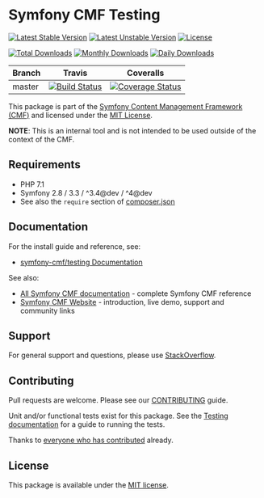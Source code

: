 # Symfony CMF Testing

[![Latest Stable Version](https://poser.pugx.org/symfony-cmf/testing/v/stable)](https://packagist.org/packages/symfony-cmf/testing)
[![Latest Unstable Version](https://poser.pugx.org/symfony-cmf/testing/v/unstable)](https://packagist.org/packages/symfony-cmf/testing)
[![License](https://poser.pugx.org/symfony-cmf/testing/license)](https://packagist.org/packages/symfony-cmf/testing)

[![Total Downloads](https://poser.pugx.org/symfony-cmf/testing/downloads)](https://packagist.org/packages/symfony-cmf/testing)
[![Monthly Downloads](https://poser.pugx.org/symfony-cmf/testing/d/monthly)](https://packagist.org/packages/symfony-cmf/testing)
[![Daily Downloads](https://poser.pugx.org/symfony-cmf/testing/d/daily)](https://packagist.org/packages/symfony-cmf/testing)

Branch | Travis | Coveralls |
------ | ------ | --------- |
master | [![Build Status][travis_unstable_badge]][travis_unstable_link] | [![Coverage Status][coveralls_unstable_badge]][coveralls_unstable_link] |

This package is part of the [Symfony Content Management Framework (CMF)](http://cmf.symfony.com/) and licensed
under the [MIT License](LICENSE).

**NOTE**: This is an internal tool and is not intended to be used outside of
the context of the CMF.


## Requirements

* PHP 7.1
* Symfony 2.8 / 3.3 / ^3.4@dev / ^4@dev
* See also the `require` section of [composer.json](composer.json)

## Documentation

For the install guide and reference, see:

* [symfony-cmf/testing Documentation](http://symfony.com/doc/master/cmf/components/testing/index.html)

See also:

* [All Symfony CMF documentation](http://symfony.com/doc/master/cmf/index.html) - complete Symfony CMF reference
* [Symfony CMF Website](http://cmf.symfony.com/) - introduction, live demo, support and community links

## Support

For general support and questions, please use [StackOverflow](http://stackoverflow.com/questions/tagged/symfony-cmf).

## Contributing

Pull requests are welcome. Please see our
[CONTRIBUTING](https://github.com/symfony-cmf/symfony-cmf/blob/master/CONTRIBUTING.md)
guide.

Unit and/or functional tests exist for this package. See the
[Testing documentation](http://symfony.com/doc/master/cmf/components/testing.html)
for a guide to running the tests.

Thanks to
[everyone who has contributed](contributors) already.

## License

This package is available under the [MIT license](src/Resources/meta/LICENSE).

[travis_legacy_badge]: https://travis-ci.org/symfony-cmf/Testing.svg?branch=master
[travis_legacy_link]: https://travis-ci.org/symfony-cmf/Testing
[travis_stable_badge]: https://travis-ci.org/symfony-cmf/Testing.svg?branch=master
[travis_stable_link]: https://travis-ci.org/symfony-cmf/Testing
[travis_unstable_badge]: https://travis-ci.org/symfony-cmf/Testing.svg?branch=master
[travis_unstable_link]: https://travis-ci.org/symfony-cmf/Testing

[coveralls_legacy_badge]: https://coveralls.io/repos/github/symfony-cmf/Testing/badge.svg?branch=master
[coveralls_legacy_link]: https://coveralls.io/github/symfony-cmf/Testing?branch=master
[coveralls_stable_badge]: https://coveralls.io/repos/github/symfony-cmf/Testing/badge.svg?branch=master
[coveralls_stable_link]: https://coveralls.io/github/symfony-cmf/Testing?branch=master
[coveralls_unstable_badge]: https://coveralls.io/repos/github/symfony-cmf/Testing/badge.svg?branch=master
[coveralls_unstable_link]: https://coveralls.io/github/symfony-cmf/Testing?branch=master
